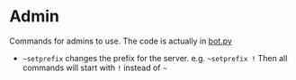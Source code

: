 # Admin

Commands for admins to use. The code is actually in [bot.py](../../bot.py)

- `~setprefix` changes the prefix for the server. e.g. `~setprefix !`
 Then all commands will start with `!` instead of `~`